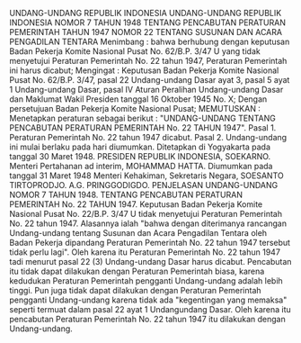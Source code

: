  UNDANG-UNDANG REPUBLIK INDONESIA UNDANG-UNDANG REPUBLIK INDONESIA NOMOR 7 TAHUN 1948 TENTANG PENCABUTAN PERATURAN PEMERINTAH TAHUN 1947 NOMOR 22 TENTANG SUSUNAN DAN ACARA PENGADILAN TENTARA
Menimbang :
 bahwa berhubung dengan keputusan Badan Pekerja Komite Nasional Pusat No. 62/B.P. 3/47 U yang tidak menyetujui Peraturan Pemerintah No. 22 tahun 1947, Peraturan Pemerintah ini harus dicabut;
Mengingat :
 Keputusan Badan Pekerja Komite Nasional Pusat No. 62/B.P. 3/47, pasal 22 Undang-undang Dasar ayat 3, pasal 5 ayat 1 Undang-undang Dasar, pasal IV Aturan Peralihan Undang-undang Dasar dan Maklumat Wakil Presiden tanggal 16 Oktober 1945 No. X; Dengan persetujuan Badan Pekerja Komite Nasional Pusat;
MEMUTUSKAN :
 Menetapkan peraturan sebagai berikut : "UNDANG-UNDANG TENTANG PENCABUTAN PERATURAN PEMERINTAH No. 22 TAHUN 1947". Pasal 1. Peraturan Pemerintah No. 22 tahun 1947 dicabut. Pasal 2. Undang-undang ini mulai berlaku pada hari diumumkan. Ditetapkan di Yogyakarta pada tanggal 30 Maret 1948. PRESIDEN REPUBLIK INDONESIA, SOEKARNO. Menteri Pertahanan ad interim, MOHAMMAD HATTA. Diumumkan pada tanggal 31 Maret 1948 Menteri Kehakiman, Sekretaris Negara, SOESANTO TIRTOPRODJO. A.G. PRINGGODIGDO. PENJELASAN UNDANG-UNDANG NOMOR 7 TAHUN 1948. TENTANG PENCABUTAN PERATURAN PEMERINTAH No. 22 TAHUN 1947. Keputusan Badan Pekerja Komite Nasional Pusat No. 22/B.P. 3/47 U tidak menyetujui Peraturan Pemerintah No. 22 tahun 1947. Alasannya ialah "bahwa dengan diterimanya rancangan Undang-undang tentang Susunan dan Acara Pengadilan Tentara oleh Badan Pekerja dipandang Peraturan Pemerintah No. 22 tahun 1947 tersebut tidak perlu lagi". Oleh karena itu Peraturan Pemerintah No. 22 tahun 1947 tadi menurut pasal 22 (3) Undang-undang Dasar harus dicabut. Pencabutan itu tidak dapat dilakukan dengan Peraturan Pemerintah biasa, karena kedudukan Peraturan Pemerintah pengganti Undang-undang adalah lebih tinggi. Pun juga tidak dapat dilakukan dengan Peraturan Pemerintah pengganti Undang-undang karena tidak ada "kegentingan yang memaksa" seperti termuat dalam pasal 22 ayat 1 Undangundang Dasar. Oleh karena itu pencabutan Peraturan Pemerintah No. 22 tahun 1947 itu dilakukan dengan Undang-undang.